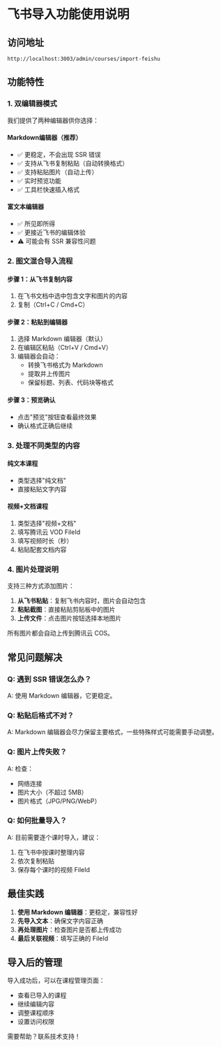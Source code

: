 # 飞书导入功能使用说明

## 访问地址
```
http://localhost:3003/admin/courses/import-feishu
```

## 功能特性

### 1. 双编辑器模式
我们提供了两种编辑器供你选择：

#### Markdown编辑器（推荐）
- ✅ 更稳定，不会出现 SSR 错误
- ✅ 支持从飞书复制粘贴（自动转换格式）
- ✅ 支持粘贴图片（自动上传）
- ✅ 实时预览功能
- ✅ 工具栏快速插入格式

#### 富文本编辑器
- ✅ 所见即所得
- ✅ 更接近飞书的编辑体验
- ⚠️ 可能会有 SSR 兼容性问题

### 2. 图文混合导入流程

#### 步骤 1：从飞书复制内容
1. 在飞书文档中选中包含文字和图片的内容
2. 复制（Ctrl+C / Cmd+C）

#### 步骤 2：粘贴到编辑器
1. 选择 Markdown 编辑器（默认）
2. 在编辑区粘贴（Ctrl+V / Cmd+V）
3. 编辑器会自动：
   - 转换飞书格式为 Markdown
   - 提取并上传图片
   - 保留标题、列表、代码块等格式

#### 步骤 3：预览确认
- 点击"预览"按钮查看最终效果
- 确认格式正确后继续

### 3. 处理不同类型的内容

#### 纯文本课程
- 类型选择"纯文档"
- 直接粘贴文字内容

#### 视频+文档课程
1. 类型选择"视频+文档"
2. 填写腾讯云 VOD FileId
3. 填写视频时长（秒）
4. 粘贴配套文档内容

### 4. 图片处理说明

支持三种方式添加图片：
1. **从飞书粘贴**：复制飞书内容时，图片会自动包含
2. **粘贴截图**：直接粘贴剪贴板中的图片
3. **上传文件**：点击图片按钮选择本地图片

所有图片都会自动上传到腾讯云 COS。

## 常见问题解决

### Q: 遇到 SSR 错误怎么办？
A: 使用 Markdown 编辑器，它更稳定。

### Q: 粘贴后格式不对？
A: Markdown 编辑器会尽力保留主要格式，一些特殊样式可能需要手动调整。

### Q: 图片上传失败？
A: 检查：
- 网络连接
- 图片大小（不超过 5MB）
- 图片格式（JPG/PNG/WebP）

### Q: 如何批量导入？
A: 目前需要逐个课时导入，建议：
1. 在飞书中按课时整理内容
2. 依次复制粘贴
3. 保存每个课时的视频 FileId

## 最佳实践

1. **使用 Markdown 编辑器**：更稳定，兼容性好
2. **先导入文本**：确保文字内容正确
3. **再处理图片**：检查图片是否都上传成功
4. **最后关联视频**：填写正确的 FileId

## 导入后的管理

导入成功后，可以在课程管理页面：
- 查看已导入的课程
- 继续编辑内容
- 调整课程顺序
- 设置访问权限

需要帮助？联系技术支持！